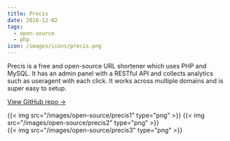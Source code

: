 ```yaml
---
title: Precis
date: 2016-12-02
tags:
  - open-source
  - php
icon: /images/icons/precis.png
---
```


Precis is a free and open-source URL shortener which uses PHP and MySQL. It has an admin panel with a RESTful API and collects analytics such as useragent with each click. It works across multiple domains and is super easy to setup.

<!--more-->

[View GitHub repo &rarr;](https://github.com/AnandChowdhary/precis)

<div class="two-images">
  {{< img src="/images/open-source/precis1" type="png" >}}
  {{< img src="/images/open-source/precis2" type="png" >}}
</div>
<div class="two-images">
  {{< img src="/images/open-source/precis3" type="png" >}}
</div>